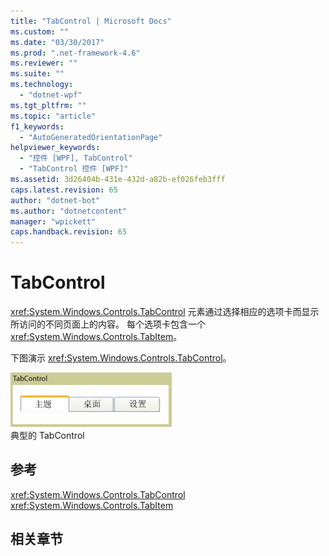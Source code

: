 ```yaml
---
title: "TabControl | Microsoft Docs"
ms.custom: ""
ms.date: "03/30/2017"
ms.prod: ".net-framework-4.6"
ms.reviewer: ""
ms.suite: ""
ms.technology: 
  - "dotnet-wpf"
ms.tgt_pltfrm: ""
ms.topic: "article"
f1_keywords: 
  - "AutoGeneratedOrientationPage"
helpviewer_keywords: 
  - "控件 [WPF], TabControl"
  - "TabControl 控件 [WPF]"
ms.assetid: 3d26404b-431e-432d-a82b-ef026feb3fff
caps.latest.revision: 65
author: "dotnet-bot"
ms.author: "dotnetcontent"
manager: "wpickett"
caps.handback.revision: 65
---
```

# TabControl
<xref:System.Windows.Controls.TabControl> 元素通过选择相应的选项卡而显示所访问的不同页面上的内容。  每个选项卡包含一个 <xref:System.Windows.Controls.TabItem>。  
  
 下图演示 <xref:System.Windows.Controls.TabControl>。  
  
 ![Tab 控件](../../../../docs/framework/wpf/controls/media/ss-ctl-tabcontrol.gif "SS\_CTL\_tabcontrol")  
典型的 TabControl  
  
## 参考  
 <xref:System.Windows.Controls.TabControl>  
 <xref:System.Windows.Controls.TabItem>  
  
## 相关章节